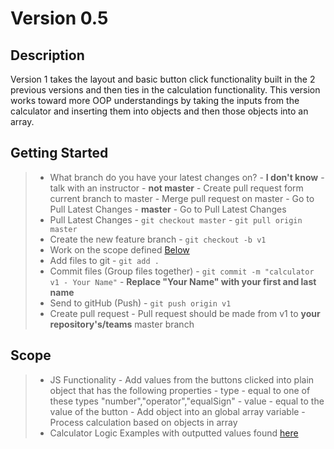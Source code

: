 # Version 0.5

## Description
Version 1 takes the layout and basic button click functionality built in the 2 previous versions and then ties in the calculation functionality. This version works toward more OOP understandings
by taking the inputs from the calculator and inserting them into objects and then those objects into an array.

## Getting Started
> - What branch do you have your latest changes on?
    - **I don't know** - talk with an instructor
    - **not master**
        - Create pull request form current branch to master
        - Merge pull request on master
        - Go to Pull Latest Changes
    - **master** - Go to Pull Latest Changes
> - Pull Latest Changes
        - `git checkout master`
        - `git pull origin master`
> - Create the new feature branch
    - `git checkout -b v1`
> - Work on the scope defined <a href="https://github.com/Learning-Fuze/calculator/tree/v1#scope">Below</a>
> - Add files to git
    - `git add .`
> - Commit files (Group files together)
    - `git commit -m "calculator v1 - Your Name"`
    - **Replace "Your Name" with your first and last name**
> - Send to gitHub (Push)
    - `git push origin v1`
> - Create pull request
    - Pull request should be made from v1 to **your repository's/teams** master branch


## Scope
> - JS Functionality
    - Add values from the buttons clicked into plain object that has the following properties
        - type - equal to one of these types "number","operator","equalSign"
        - value - equal to the value of the button
    - Add object into an global array variable
    - Process calculation based on objects in array
> - Calculator Logic Examples with outputted values found <a href="https://docs.google.com/spreadsheets/d/1HRpRqdyQrax5vgwrVatcOxSxly6GHXXfZuzc0lb9Tfg/edit#gid=0">here</a>